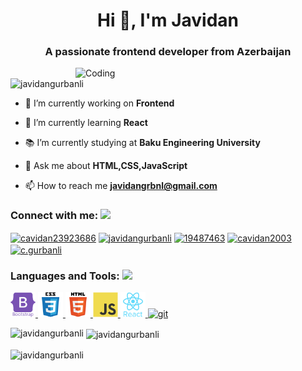 <h1 align="center">Hi 👋, I'm Javidan</h1>
<h3 align="center">A passionate frontend developer from Azerbaijan</h3>
<img align="right" alt="Coding" width="400" src="https://camo.githubusercontent.com/2309797487e5e969659a3b545c96151807b04120a9cc2985f632ec94ba00c9f3/68747470733a2f2f6d656469612e67697068792e636f6d2f6d656469612f53576f536b4e36447854737a71494b4571762f67697068792e676966">

<p align="left"> <img src="https://komarev.com/ghpvc/?username=javidangurbanli&label=Profile%20views&color=0e75b6&style=flat" alt="javidangurbanli" /> </p>

- 🔭 I’m currently working on **Frontend**

- 🌱 I’m currently learning **React**

- 📚 I’m currently studying at **Baku Engineering University**

- 💬 Ask me about **HTML,CSS,JavaScript**

- 📫 How to reach me **javidangrbnl@gmail.com**

<h3 align="left">Connect with me: <img  width="100" src="https://raw.githubusercontent.com/ShahriarShafin/ShahriarShafin/main/Assets/handshake.gif"></h3>
<p align="left">
<a href="https://twitter.com/cavidan23923686" target="blank"><img align="center" src="https://raw.githubusercontent.com/rahuldkjain/github-profile-readme-generator/master/src/images/icons/Social/twitter.svg" alt="cavidan23923686" height="30" width="40" /></a>
<a href="https://linkedin.com/in/javidangurbanli" target="blank"><img align="center" src="https://raw.githubusercontent.com/rahuldkjain/github-profile-readme-generator/master/src/images/icons/Social/linked-in-alt.svg" alt="javidangurbanli" height="30" width="40" /></a>
<a href="https://stackoverflow.com/users/19487463" target="blank"><img align="center" src="https://raw.githubusercontent.com/rahuldkjain/github-profile-readme-generator/master/src/images/icons/Social/stack-overflow.svg" alt="19487463" height="30" width="40" /></a>
<a href="https://fb.com/cavidan2003" target="blank"><img align="center" src="https://raw.githubusercontent.com/rahuldkjain/github-profile-readme-generator/master/src/images/icons/Social/facebook.svg" alt="cavidan2003" height="30" width="40" /></a>
<a href="https://instagram.com/c.gurbanli" target="blank"><img align="center" src="https://raw.githubusercontent.com/rahuldkjain/github-profile-readme-generator/master/src/images/icons/Social/instagram.svg" alt="c.gurbanli" height="30" width="40" /></a>


<h3 align="left">Languages and Tools:     <img  width="40"src="https://camo.githubusercontent.com/beb64ff21c883e318e4f5db5231c2ba4175705bea1c9249e82a41ab375db4f75/68747470733a2f2f6d65646961322e67697068792e636f6d2f6d656469612f51737347456d706b79454f684243623765312f67697068792e6769663f6369643d656366303565343761306e336769316266716e74716d6f62386739616964316f796a327772336473336d67373030626c267269643d67697068792e676966"></h3>

<p align="left"> <a href="https://getbootstrap.com" target="_blank" rel="noreferrer"> <img src="https://raw.githubusercontent.com/devicons/devicon/master/icons/bootstrap/bootstrap-plain-wordmark.svg" alt="bootstrap" width="40" height="40"/> </a> <a href="https://www.w3schools.com/css/" target="_blank" rel="noreferrer"> <img src="https://raw.githubusercontent.com/devicons/devicon/master/icons/css3/css3-original-wordmark.svg" alt="css3" width="40" height="40"/> </a> <a href="https://www.w3.org/html/" target="_blank" rel="noreferrer"> <img src="https://raw.githubusercontent.com/devicons/devicon/master/icons/html5/html5-original-wordmark.svg" alt="html5" width="40" height="40"/> </a> <a href="https://developer.mozilla.org/en-US/docs/Web/JavaScript" target="_blank" rel="noreferrer"> <img src="https://raw.githubusercontent.com/devicons/devicon/master/icons/javascript/javascript-original.svg" alt="javascript" width="40" height="40"/> </a> <a href="https://reactjs.org/" target="_blank" rel="noreferrer"> <img src="https://raw.githubusercontent.com/devicons/devicon/master/icons/react/react-original-wordmark.svg" alt="react" width="40" height="40"/> </a>
<a href="https://git-scm.com/" target="_blank" rel="noreferrer"> <img src="https://www.vectorlogo.zone/logos/git-scm/git-scm-icon.svg" alt="git" width="40" height="40"/> </a>
</p></p>

<p><img align="left" src="https://github-readme-stats.vercel.app/api/top-langs?username=javidangurbanli&show_icons=true&locale=en&layout=compact" alt="javidangurbanli" /></p>

<p>&nbsp;<img align="center" src="https://github-readme-stats.vercel.app/api?username=javidangurbanli&show_icons=true&locale=en" alt="javidangurbanli" /></p>

<p><img align="center" src="https://github-readme-streak-stats.herokuapp.com/?user=javidangurbanli&" alt="javidangurbanli" /></p>
